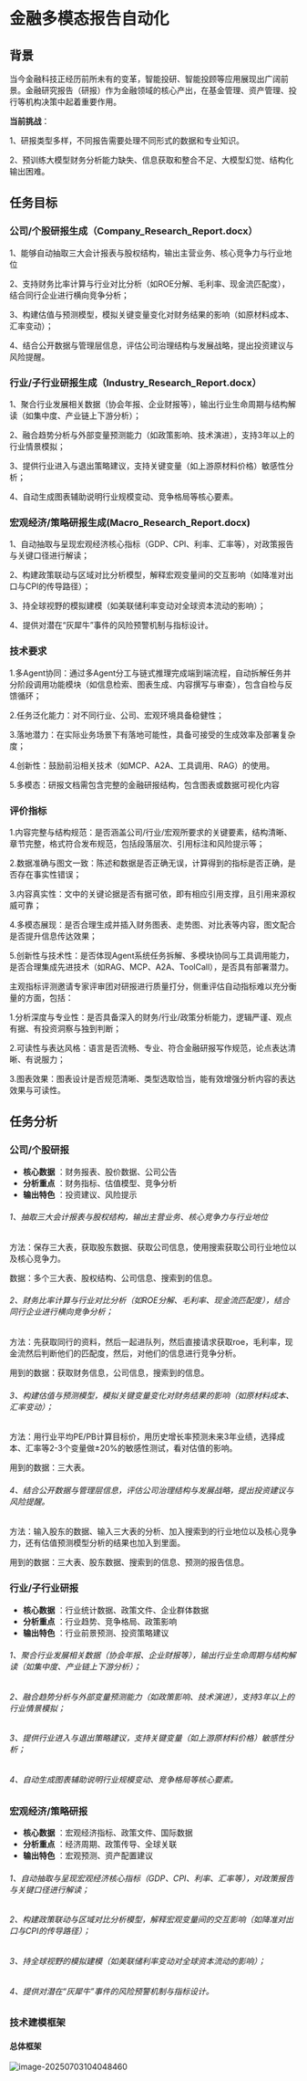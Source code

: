 # 金融多模态报告自动化

## 背景

当今金融科技正经历前所未有的变革，智能投研、智能投顾等应用展现出广阔前景。金融研究报告（研报）作为金融领域的核心产出，在基金管理、资产管理、投行等机构决策中起着重要作用。

**当前挑战**：

1、研报类型多样，不同报告需要处理不同形式的数据和专业知识。

2、预训练大模型财务分析能力缺失、信息获取和整合不足、大模型幻觉、结构化输出困难。

## 任务目标

### 公司/个股研报生成（Company_Research_Report.docx）

1、能够自动抽取三大会计报表与股权结构，输出主营业务、核心竞争力与行业地位

2、支持财务比率计算与行业对比分析（如ROE分解、毛利率、现金流匹配度），结合同行企业进行横向竞争分析；

3、构建估值与预测模型，模拟关键变量变化对财务结果的影响（如原材料成本、汇率变动）；

4、结合公开数据与管理层信息，评估公司治理结构与发展战略，提出投资建议与风险提醒。

### 行业/子行业研报生成（Industry_Research_Report.docx）

1、聚合行业发展相关数据（协会年报、企业财报等），输出行业生命周期与结构解读（如集中度、产业链上下游分析）；

2、融合趋势分析与外部变量预测能力（如政策影响、技术演进），支持3年以上的行业情景模拟；

3、提供行业进入与退出策略建议，支持关键变量（如上游原材料价格）敏感性分析；

4、自动生成图表辅助说明行业规模变动、竞争格局等核心要素。

### 宏观经济/策略研报生成(Macro_Research_Report.docx)

1、自动抽取与呈现宏观经济核心指标（GDP、CPI、利率、汇率等），对政策报告与关键口径进行解读；

2、构建政策联动与区域对比分析模型，解释宏观变量间的交互影响（如降准对出口与CPI的传导路径）；

3、持全球视野的模拟建模（如美联储利率变动对全球资本流动的影响）；

4、提供对潜在“灰犀牛”事件的风险预警机制与指标设计。

### 技术要求

1.多Agent协同：通过多Agent分工与链式推理完成端到端流程，自动拆解任务并分阶段调用功能模块（如信息检索、图表生成、内容撰写与审查），包含自检与反馈循环；

2.任务泛化能力：对不同行业、公司、宏观环境具备稳健性；

3.落地潜力：在实际业务场景下有落地可能性，具备可接受的生成效率及部署复杂度；

4.创新性：鼓励前沿相关技术（如MCP、A2A、工具调用、RAG）的使用。

5.多模态：研报文档需包含完整的金融研报结构，包含图表或数据可视化内容

### 评价指标

1.内容完整与结构规范：是否涵盖公司/行业/宏观所要求的关键要素，结构清晰、章节完整，格式符合发布规范，包括段落层次、引用标注和风险提示等；

2.数据准确与图文一致：陈述和数据是否正确无误，计算得到的指标是否正确，是否存在事实性错误；

3.内容真实性：文中的关键论据是否有据可依，即有相应引用支撑，且引用来源权威可靠；

4.多模态展现：是否合理生成并插入财务图表、走势图、对比表等内容，图文配合是否提升信息传达效果；

5.创新性与技术性：是否体现Agent系统任务拆解、多模块协同与工具调用能力，是否合理集成先进技术（如RAG、MCP、A2A、ToolCall），是否具有部署潜力。

主观指标评测邀请专家评审团对研报进行质量打分，侧重评估自动指标难以充分衡量的方面，包括：

1.分析深度与专业性：是否具备深入的财务/行业/政策分析能力，逻辑严谨、观点有据、有投资洞察与独到判断；

2.可读性与表达风格：语言是否流畅、专业、符合金融研报写作规范，论点表达清晰、有说服力；

3.图表效果：图表设计是否规范清晰、类型选取恰当，能有效增强分析内容的表达效果与可读性。

## 任务分析

### 公司/个股研报

- **核心数据** ：财务报表、股价数据、公司公告
- **分析重点** ：财务指标、估值模型、竞争分析
- **输出特色** ：投资建议、风险提示

###### 1、抽取三大会计报表与股权结构，输出主营业务、核心竞争力与行业地位

方法：保存三大表，获取股东数据、获取公司信息，使用搜索获取公司行业地位以及核心竞争力。

数据：多个三大表、股权结构、公司信息、搜索到的信息。

###### 2、财务比率计算与行业对比分析（如ROE分解、毛利率、现金流匹配度），结合同行企业进行横向竞争分析；

方法：先获取同行的资料，然后一起进队列，然后直接请求获取roe，毛利率，现金流然后判断他们的匹配度，然后，对他们的信息进行竞争分析。

用到的数据：获取财务信息，公司信息，搜索到的信息。

###### 3、构建估值与预测模型，模拟关键变量变化对财务结果的影响（如原材料成本、汇率变动）；

方法：用行业平均PE/PB计算目标价，用历史增长率预测未来3年业绩，选择成本、汇率等2-3个变量做±20%的敏感性测试，看对估值的影响。

用到的数据：三大表。

###### 4、结合公开数据与管理层信息，评估公司治理结构与发展战略，提出投资建议与风险提醒。

方法：输入股东的数据、输入三大表的分析、加入搜索到的行业地位以及核心竞争力，还有估值预测模型分析的结果也加入到里面。

用到的数据：三大表、股东数据、搜索到的信息、预测的报告信息。

### 行业/子行业研报

- **核心数据** ：行业统计数据、政策文件、企业群体数据
- **分析重点** ：行业趋势、竞争格局、政策影响
- **输出特色** ：行业前景预测、投资策略建议

###### 1、聚合行业发展相关数据（协会年报、企业财报等），输出行业生命周期与结构解读（如集中度、产业链上下游分析）；



###### 2、融合趋势分析与外部变量预测能力（如政策影响、技术演进），支持3年以上的行业情景模拟；



###### 3、提供行业进入与退出策略建议，支持关键变量（如上游原材料价格）敏感性分析；



###### 4、自动生成图表辅助说明行业规模变动、竞争格局等核心要素。

### 宏观经济/策略研报

- **核心数据** ：宏观经济指标、政策文件、国际数据
- **分析重点** ：经济周期、政策传导、全球关联
- **输出特色** ：宏观预测、资产配置建议

###### 1、自动抽取与呈现宏观经济核心指标（GDP、CPI、利率、汇率等），对政策报告与关键口径进行解读；



###### 2、构建政策联动与区域对比分析模型，解释宏观变量间的交互影响（如降准对出口与CPI的传导路径）；



###### 3、持全球视野的模拟建模（如美联储利率变动对全球资本流动的影响）；



###### 4、提供对潜在“灰犀牛”事件的风险预警机制与指标设计。



### 技术建模框架

#### 总体框架

![image-20250703104048460](C:\Users\29864\AppData\Roaming\Typora\typora-user-images\image-20250703104048460.png)